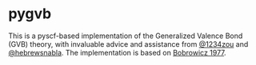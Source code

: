 # pygvb

This is a pyscf-based implementation of the Generalized Valence Bond (GVB) theory,
with invaluable advice and assistance from [@1234zou](https://github.com/1234zou) and
[@hebrewsnabla](https://github.com/hebrewsnabla).
The implementation is based on [Bobrowicz 1977](https://doi.org/10.1007/978-1-4757-0887-5_4).
